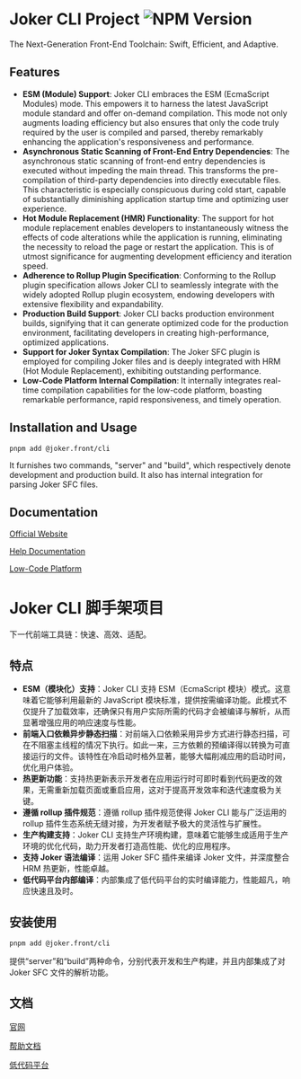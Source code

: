 # Joker CLI Project ![NPM Version](https://img.shields.io/npm/v/%40joker.front%2Fcli)

The Next-Generation Front-End Toolchain: Swift, Efficient, and Adaptive.

## Features

-   **ESM (Module) Support**: Joker CLI embraces the ESM (EcmaScript Modules) mode. This empowers it to harness the latest JavaScript module standard and offer on-demand compilation. This mode not only augments loading efficiency but also ensures that only the code truly required by the user is compiled and parsed, thereby remarkably enhancing the application's responsiveness and performance.
-   **Asynchronous Static Scanning of Front-End Entry Dependencies**: The asynchronous static scanning of front-end entry dependencies is executed without impeding the main thread. This transforms the pre-compilation of third-party dependencies into directly executable files. This characteristic is especially conspicuous during cold start, capable of substantially diminishing application startup time and optimizing user experience.
-   **Hot Module Replacement (HMR) Functionality**: The support for hot module replacement enables developers to instantaneously witness the effects of code alterations while the application is running, eliminating the necessity to reload the page or restart the application. This is of utmost significance for augmenting development efficiency and iteration speed.
-   **Adherence to Rollup Plugin Specification**: Conforming to the Rollup plugin specification allows Joker CLI to seamlessly integrate with the widely adopted Rollup plugin ecosystem, endowing developers with extensive flexibility and expandability.
-   **Production Build Support**: Joker CLI backs production environment builds, signifying that it can generate optimized code for the production environment, facilitating developers in creating high-performance, optimized applications.
-   **Support for Joker Syntax Compilation**: The Joker SFC plugin is employed for compiling Joker files and is deeply integrated with HRM (Hot Module Replacement), exhibiting outstanding performance.
-   **Low-Code Platform Internal Compilation**: It internally integrates real-time compilation capabilities for the low-code platform, boasting remarkable performance, rapid responsiveness, and timely operation.

## Installation and Usage

```
pnpm add @joker.front/cli
```

It furnishes two commands, "server" and "build", which respectively denote development and production build. It also has internal integration for parsing Joker SFC files.

## Documentation

[Official Website](https://www.jokers.pub)

[Help Documentation](https://front.jokers.pub#/cli)

[Low-Code Platform](https://lowcode.jokers.pub)

# Joker CLI 脚手架项目

下一代前端工具链：快速、高效、适配。

## 特点

-   **ESM（模块化）支持**：Joker CLI 支持 ESM（EcmaScript 模块）模式。这意味着它能够利用最新的 JavaScript 模块标准，提供按需编译功能。此模式不仅提升了加载效率，还确保只有用户实际所需的代码才会被编译与解析，从而显著增强应用的响应速度与性能。
-   **前端入口依赖异步静态扫描**：对前端入口依赖采用异步方式进行静态扫描，可在不阻塞主线程的情况下执行。如此一来，三方依赖的预编译得以转换为可直接运行的文件。该特性在冷启动时格外显著，能够大幅削减应用的启动时间，优化用户体验。
-   **热更新功能**：支持热更新表示开发者在应用运行时可即时看到代码更改的效果，无需重新加载页面或重启应用，这对于提高开发效率和迭代速度极为关键。
-   **遵循 rollup 插件规范**：遵循 rollup 插件规范使得 Joker CLI 能与广泛运用的 rollup 插件生态系统无缝对接，为开发者赋予极大的灵活性与扩展性。
-   **生产构建支持**：Joker CLI 支持生产环境构建，意味着它能够生成适用于生产环境的优化代码，助力开发者打造高性能、优化的应用程序。
-   **支持 Joker 语法编译**：运用 Joker SFC 插件来编译 Joker 文件，并深度整合 HRM 热更新，性能卓越。
-   **低代码平台内部编译**：内部集成了低代码平台的实时编译能力，性能超凡，响应快速且及时。

## 安装使用

```
pnpm add @joker.front/cli
```

提供“server”和“build”两种命令，分别代表开发和生产构建，并且内部集成了对 Joker SFC 文件的解析功能。

## 文档

[官网](https://www.jokers.pub)

[帮助文档](https://front.jokers.pub#/cli)

[低代码平台](https://lowcode.jokers.pub)
